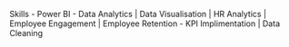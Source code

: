 Skills - Power BI - Data Analytics | Data Visualisation | HR Analytics | Employee Engagement | Employee Retention - KPI Implimentation | Data Cleaning
